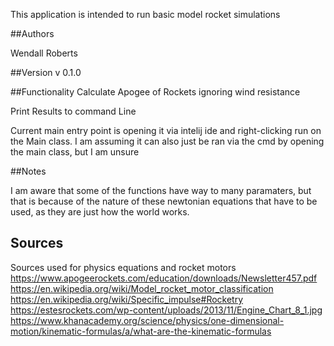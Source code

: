 This application is intended to run basic model rocket simulations

##Authors

Wendall Roberts

##Version
v 0.1.0

##Functionality
Calculate Apogee of Rockets ignoring wind resistance

Print Results to command Line 

Current main entry point is opening it via intelij ide and
right-clicking run on the Main class.
I am assuming it can also just be ran via the cmd by opening the main class,
but I am unsure

##Notes

I am aware that some of the functions have way to many paramaters, but that is because
of the nature of these newtonian equations that have to be used, as they are just how the 
world works. 

## Sources
Sources used for physics equations and rocket motors
https://www.apogeerockets.com/education/downloads/Newsletter457.pdf
https://en.wikipedia.org/wiki/Model_rocket_motor_classification
https://en.wikipedia.org/wiki/Specific_impulse#Rocketry
https://estesrockets.com/wp-content/uploads/2013/11/Engine_Chart_8_1.jpg
https://www.khanacademy.org/science/physics/one-dimensional-motion/kinematic-formulas/a/what-are-the-kinematic-formulas